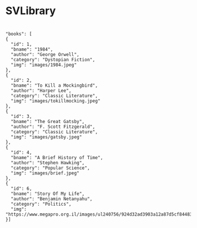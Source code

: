 # SVLibrary

# 
    "books": [
    {
      "id": 1,
      "bname": "1984",
      "author": "George Orwell",
      "category": "Dystopian Fiction",
      "img": "images/1984.jpeg"
    },
    {
      "id": 2,
      "bname": "To Kill a Mockingbird",
      "author": "Harper Lee",
      "category": "Classic Literature",
      "img": "images/tokillmocking.jpeg"
    },
    {
      "id": 3,
      "bname": "The Great Gatsby",
      "author": "F. Scott Fitzgerald",
      "category": "Classic Literature",
      "img": "images/gatsby.jpeg"
    },
    {
      "id": 4,
      "bname": "A Brief History of Time",
      "author": "Stephen Hawking",
      "category": "Popular Science",
      "img": "images/brief.jpeg"
    },
    {
      "id": 6,
      "bname": "Story Of My Life",
      "author": "Benjamin Netanyahu",
      "category": "Politics",
      "img": "https://www.megapro.org.il/images/ul240756/924d32ad3903a12a87d5cf8448340bb5.jpg"
    }]

